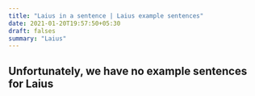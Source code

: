 ```yaml
---
title: "Laius in a sentence | Laius example sentences"
date: 2021-01-20T19:57:50+05:30
draft: falses
summary: "Laius"
---
```

## Unfortunately, we have no example sentences for Laius                 
